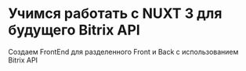 # Учимся работать с NUXT 3 для будущего Bitrix API
Создаем FrontEnd для разделенного Front и Back с использованием Bitrix API 
